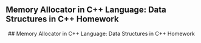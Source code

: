 ## Memory Allocator in C++ Language: Data Structures in C++ Homework
<center> ## Memory Allocator in C++ Language: Data Structures in C++ Homework </center>

